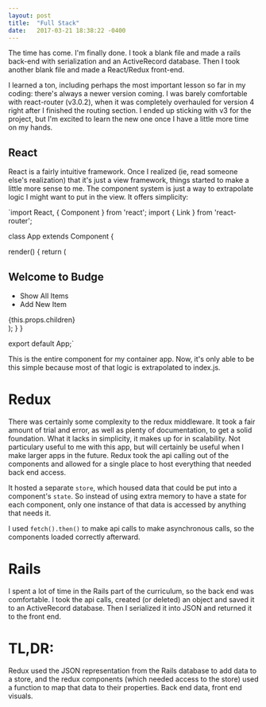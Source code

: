 ```yaml
---
layout: post
title:  "Full Stack"
date:   2017-03-21 18:38:22 -0400
---
```



The time has come.  I'm finally done.  I took a blank file and made a rails back-end with serialization and an ActiveRecord database.  Then I took another blank file and made a React/Redux front-end.  

I learned a ton, including perhaps the most important lesson so far in my coding: there's always a newer version coming.  I was barely comfortable with react-router (v3.0.2), when it was completely overhauled for version 4 right after I finished the routing section.  I ended up sticking with v3 for the project, but I'm excited to learn the new one once I have a little more time on my hands.

## React

React is a fairly intuitive framework.  Once I realized (ie, read someone else's realization) that it's just a view framework, things started to make a little more sense to me.  The component system is just a way to extrapolate logic I might want to put in the view.  It offers simplicity:

`import React, { Component } from 'react';
import { Link } from 'react-router';

class App extends Component {

  render() {
    return (
      <div className="App">
        <h2 className="ui block header">Welcome to Budge</h2>
        <ul className="nav">
          <li><Link to="/items">Show All Items</Link></li>
          <li><Link to="/items/new">Add New Item</Link></li>
        </ul>
        {this.props.children}
      </div>
    );
  }
}

export default App;`

This is the entire component for my container app.  Now, it's only able to be this simple because most of that logic is extrapolated to index.js.


# Redux
There was certainly some complexity to the redux middleware.  It took a fair amount of trial and error, as well as plenty of documentation, to get a solid foundation.  What it lacks in simplicity, it makes up for in scalability.  Not particulary useful to me with this app, but will certainly be useful when I make larger apps in the future.  Redux took the api calling out of the components and allowed for a single place to host everything that needed back end access.

It hosted a separate `store`, which housed data that could be put into a component's `state`.  So instead of using extra memory to have a state for each component, only one instance of that data is accessed by anything that needs it.

I used `fetch().then()` to make api calls to make asynchronous calls, so the components loaded correctly afterward.

# Rails
I spent a lot of time in the Rails part of the curriculum, so the back end was comfortable.  I took the api calls, created (or deleted) an object and saved it to an ActiveRecord database.  Then I serialized it into JSON and returned it to the front end.  


# TL,DR:

Redux used the JSON representation from the Rails database to add data to a store, and the redux components (which needed access to the store) used a function to map that data to their properties.  Back end data, front end visuals.
